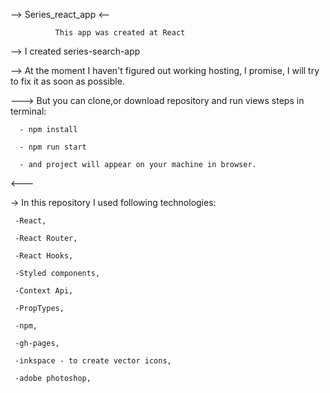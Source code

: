   --> Series_react_app <--

              This app was created at React
  
  --> I created series-search-app
  
  --> At the moment I haven't figured out working hosting, I promise, I will try to fix it as soon as possible.
  
  ---> But you can clone,or download repository and run views steps in terminal:
      
      - npm install
      
      - npm run start
      
      - and project will appear on your machine in browser.
      
  <---
 
 -> In this repository I used following technologies:
 
     -React,
     
     -React Router,
     
     -React Hooks,
     
     -Styled components,
     
     -Context Api,
     
     -PropTypes,
     
     -npm,
     
     -gh-pages,
     
     -inkspace - to create vector icons,
     
     -adobe photoshop,
